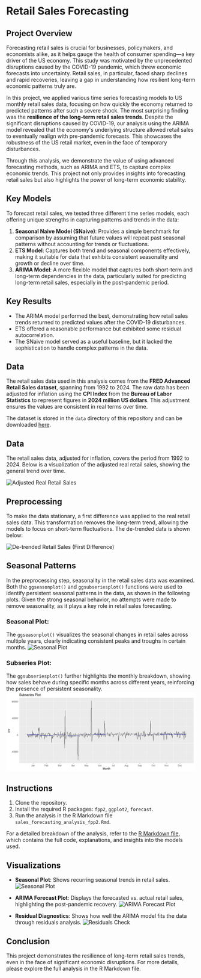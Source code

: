 # Retail Sales Forecasting

## Project Overview

Forecasting retail sales is crucial for businesses, policymakers, and economists alike, as it helps gauge the health of consumer spending—a key driver of the US economy. This study was motivated by the unprecedented disruptions caused by the COVID-19 pandemic, which threw economic forecasts into uncertainty. Retail sales, in particular, faced sharp declines and rapid recoveries, leaving a gap in understanding how resilient long-term economic patterns truly are.

In this project, we applied various time series forecasting models to US monthly retail sales data, focusing on how quickly the economy returned to predicted patterns after such a severe shock. The most surprising finding was the **resilience of the long-term retail sales trends**. Despite the significant disruptions caused by COVID-19, our analysis using the ARIMA model revealed that the economy's underlying structure allowed retail sales to eventually realign with pre-pandemic forecasts. This showcases the robustness of the US retail market, even in the face of temporary disturbances.

Through this analysis, we demonstrate the value of using advanced forecasting methods, such as ARIMA and ETS, to capture complex economic trends. This project not only provides insights into forecasting retail sales but also highlights the power of long-term economic stability.

## Key Models

To forecast retail sales, we tested three different time series models, each offering unique strengths in capturing patterns and trends in the data:

1. **Seasonal Naive Model (SNaive)**: Provides a simple benchmark for comparison by assuming that future values will repeat past seasonal patterns without accounting for trends or fluctuations.
2. **ETS Model**: Captures both trend and seasonal components effectively, making it suitable for data that exhibits consistent seasonality and growth or decline over time.
3. **ARIMA Model**: A more flexible model that captures both short-term and long-term dependencies in the data, particularly suited for predicting long-term retail sales, especially in the post-pandemic period.


## Key Results
- The ARIMA model performed the best, demonstrating how retail sales trends returned to predicted values after the COVID-19 disturbances.
- ETS offered a reasonable performance but exhibited some residual autocorrelation.
- The SNaive model served as a useful baseline, but it lacked the sophistication to handle complex patterns in the data.

## Data
The retail sales data used in this analysis comes from the **FRED Advanced Retail Sales dataset**, spanning from 1992 to 2024. The raw data has been adjusted for inflation using the **CPI Index** from the **Bureau of Labor Statistics** to represent figures in **2024 million US dollars**. This adjustment ensures the values are consistent in real terms over time.

The dataset is stored in the `data` directory of this  repository and can be downloaded [here](data/retail_sales.csv).

## Data
The retail sales data, adjusted for inflation, covers the period from 1992 to 2024. Below is a visualization of the adjusted real retail sales, showing the general trend over time.

![Adjusted Real Retail Sales](images/real_retail_sales.png)

## Preprocessing
To make the data stationary, a first difference was applied to the real retail sales data. This transformation removes the long-term trend, allowing the models to focus on short-term fluctuations. The de-trended data is shown below:

![De-trended Retail Sales (First Difference)](images/detrended_retail_sales.png)

## Seasonal Patterns

In the preprocessing step, seasonality in the retail sales data was examined. Both the `ggseasonplot()` and `ggsubseriesplot()` functions were used to identify persistent seasonal patterns in the data, as shown in the following plots. Given the strong seasonal behavior, no attempts were made to remove seasonality, as it plays a key role in retail sales forecasting.

### Seasonal Plot:
The `ggseasonplot()` visualizes the seasonal changes in retail sales across multiple years, clearly indicating consistent peaks and troughs in certain months.
![Seasonal Plot](images/seasonal_plot.png)

### Subseries Plot:
The `ggsubseriesplot()` further highlights the monthly breakdown, showing how sales behave during specific months across different years, reinforcing the presence of persistent seasonality.
![Subseries Plot](images/subseries_plot.png)

## Instructions
1. Clone the repository.
2. Install the required R packages: `fpp2`, `ggplot2`, `forecast`.
3. Run the analysis in the R Markdown file `sales_forecasting_analysis_fpp2.Rmd`.

For a detailed breakdown of the analysis, refer to the [R Markdown file](`sales_forecasting_analysis_fpp2.Rmd`), which contains the full code, explanations, and insights into the models used.

## Visualizations
- **Seasonal Plot**: Shows recurring seasonal trends in retail sales.
  ![Seasonal Plot](link-to-image)
  
- **ARIMA Forecast Plot**: Displays the forecasted vs. actual retail sales, highlighting the post-pandemic recovery.
  ![ARIMA Forecast Plot](link-to-image)

- **Residual Diagnostics**: Shows how well the ARIMA model fits the data through residuals analysis.
  ![Residuals Check](link-to-image)

## Conclusion
This project demonstrates the resilience of long-term retail sales trends, even in the face of significant economic disruptions. For more details, please explore the full analysis in the R Markdown file.

